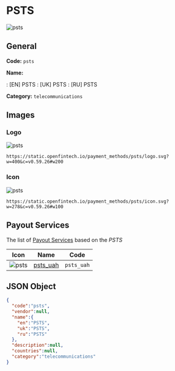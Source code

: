 
# PSTS 
![psts](https://static.openfintech.io/payment_methods/psts/logo.svg?w=400&c=v0.59.26#w200)  

## General 
**Code:** `psts` 
 
**Name:** 
 
:	[EN] PSTS 
:	[UK] PSTS 
:	[RU] PSTS 
 
**Category:** `telecommunications` 
 

## Images 

### Logo 
![psts](https://static.openfintech.io/payment_methods/psts/logo.svg?w=400&c=v0.59.26#w200)  

```
https://static.openfintech.io/payment_methods/psts/logo.svg?w=400&c=v0.59.26#w200
```  

### Icon 
![psts](https://static.openfintech.io/payment_methods/psts/icon.svg?w=278&c=v0.59.26#w100)  

```
https://static.openfintech.io/payment_methods/psts/icon.svg?w=278&c=v0.59.26#w100
```  

## Payout Services 
 
The list of [Payout Services](/payout-services/) based on the _PSTS_ 

|Icon|Name|Code| 
|:---:|:---:|:---:| 
|![psts](https://static.openfintech.io/payout_methods/psts/icon.png?w=278&c=v0.59.26#w40) |[psts_uah](/payout-services/psts_uah/)|`psts_uah`| 
 

## JSON Object 

```json
{
  "code":"psts",
  "vendor":null,
  "name":{
    "en":"PSTS",
    "uk":"PSTS",
    "ru":"PSTS"
  },
  "description":null,
  "countries":null,
  "category":"telecommunications"
}
```  
